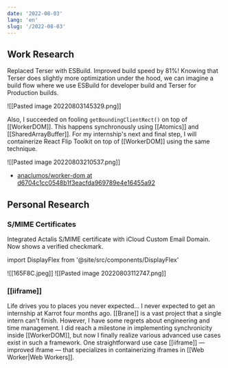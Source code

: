 ```yaml
---
date: '2022-08-03'
lang: 'en'
slug: '/2022-08-03'
---
```


## Work Research

Replaced Terser with ESBuild.
Improved build speed by 81%!
Knowing that Terser does slightly more optimization under the hood, we can imagine a build flow where we use ESBuild for developer build and Terser for Production builds.

![[Pasted image 20220803145329.png]]

Also, I succeeded on fooling `getBoundingClientRect()` on top of [[WorkerDOM]].
This happens synchronously using [[Atomics]] and [[SharedArrayBuffer]].
For my internship's next and final step, I will containerize React Flip Toolkit on top of [[WorkerDOM]] using the same technique.

![[Pasted image 20220803210537.png]]

- [anaclumos/worker-dom at d6704c1cc0548b1f3eacfda969789e4e16455a92](https://github.com/anaclumos/worker-dom/tree/d6704c1cc0548b1f3eacfda969789e4e16455a92)

## Personal Research

### S/MIME Certificates

Integrated Actalis S/MIME certificate with iCloud Custom Email Domain.
Now shows a verified checkmark.

import DisplayFlex from '@site/src/components/DisplayFlex'

<DisplayFlex>

![[165F8C.jpeg]]
![[Pasted image 20220803112747.png]]

</DisplayFlex>

### [[iiframe]]

Life drives you to places you never expected...
I never expected to get an internship at Karrot four months ago.
[[Brane]] is a vast project that a single intern can't finish.
However, I have some regrets about engineering and time management.
I did reach a milestone in implementing synchronicity inside [[WorkerDOM]], but now I finally realize various advanced use cases exist in such a framework.
One straightforward use case [[iiframe]] — improved iframe — that specializes in containerizing iframes in [[Web Worker|Web Workers]].
